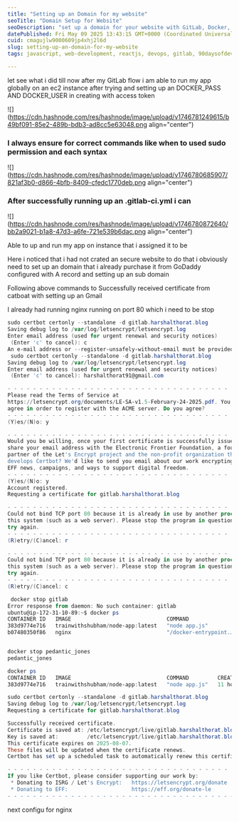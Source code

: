 ```yaml
---
title: "Setting up an Domain for my website"
seoTitle: "Domain Setup for Website"
seoDescription: "set up a domain for your website with GitLab, Docker, and Nginx configuration"
datePublished: Fri May 09 2025 13:43:15 GMT+0000 (Coordinated Universal Time)
cuid: cmagujlw9000609jp4xhj2l6d
slug: setting-up-an-domain-for-my-website
tags: javascript, web-development, reactjs, devops, gitlab, 90daysofdevops, shubhamlondhe

---
```


let see what i did till now after my GitLab flow i am able to run my app globally on an ec2 instance after trying and setting up an DOCKER\_PASS AND DOCKER\_USER in creating with access token

![](https://cdn.hashnode.com/res/hashnode/image/upload/v1746781249615/b49bf091-85e2-489b-bdb3-ad8cc5e63048.png align="center")

### I always ensure for correct commands like when to used sudo permission and each syntax

![](https://cdn.hashnode.com/res/hashnode/image/upload/v1746780685907/821af3b0-d866-4bfb-8409-cfedc1770deb.png align="center")

### After successfully running up an .gitlab-ci.yml i can

![](https://cdn.hashnode.com/res/hashnode/image/upload/v1746780872640/bb2a9021-b1a8-47d3-a6fe-721e539b6dac.png align="center")

Able to up and run my app on instance that i assigned it to be

Here i noticed that i had not crated an secure website to do that i obviously need to set up an domain that i already purchase it from GoDaddy configured with A record and setting up an sub domain

Following above commands to Successfully received certificate from catboat with setting up an Gmail

I already had running nginx running on port 80 which i need to be stop

```powershell
sudo certbot certonly --standalone -d gitlab.harshalthorat.blog
Saving debug log to /var/log/letsencrypt/letsencrypt.log
Enter email address (used for urgent renewal and security notices)
 (Enter 'c' to cancel): c
An e-mail address or --register-unsafely-without-email must be provided.
 sudo certbot certonly --standalone -d gitlab.harshalthorat.blog
Saving debug log to /var/log/letsencrypt/letsencrypt.log
Enter email address (used for urgent renewal and security notices)
 (Enter 'c' to cancel): harshalthorat91@gmail.com

- - - - - - - - - - - - - - - - - - - - - - - - - - - - - - - - - - - - - - - -
Please read the Terms of Service at
https://letsencrypt.org/documents/LE-SA-v1.5-February-24-2025.pdf. You must
agree in order to register with the ACME server. Do you agree?
- - - - - - - - - - - - - - - - - - - - - - - - - - - - - - - - - - - - - - - -
(Y)es/(N)o: y

- - - - - - - - - - - - - - - - - - - - - - - - - - - - - - - - - - - - - - - -
Would you be willing, once your first certificate is successfully issued, to
share your email address with the Electronic Frontier Foundation, a founding
partner of the Let's Encrypt project and the non-profit organization that
develops Certbot? We'd like to send you email about our work encrypting the web,
EFF news, campaigns, and ways to support digital freedom.
- - - - - - - - - - - - - - - - - - - - - - - - - - - - - - - - - - - - - - - -
(Y)es/(N)o: y
Account registered.
Requesting a certificate for gitlab.harshalthorat.blog

- - - - - - - - - - - - - - - - - - - - - - - - - - - - - - - - - - - - - - - -
Could not bind TCP port 80 because it is already in use by another process on
this system (such as a web server). Please stop the program in question and then
try again.
- - - - - - - - - - - - - - - - - - - - - - - - - - - - - - - - - - - - - - - -
(R)etry/(C)ancel: r

- - - - - - - - - - - - - - - - - - - - - - - - - - - - - - - - - - - - - - - -
Could not bind TCP port 80 because it is already in use by another process on
this system (such as a web server). Please stop the program in question and then
try again.
- - - - - - - - - - - - - - - - - - - - - - - - - - - - - - - - - - - - - - - -
(R)etry/(C)ancel: c

 docker stop gitlab
Error response from daemon: No such container: gitlab
ubuntu@ip-172-31-10-89:~$ docker ps
CONTAINER ID   IMAGE                              COMMAND                  CREATED        STATUS        PORTS                                       NAMES
383d9774e716   trainwithshubham/node-app:latest   "node app.js"            11 hours ago   Up 11 hours   0.0.0.0:8000->8000/tcp, :::8000->8000/tcp   node-todo-cicd-web-1
b07480350f86   nginx                              "/docker-entrypoint.…"   13 hours ago   Up 13 hours   0.0.0.0:80->80/tcp, :::80->80/tcp           pedantic_jones


docker stop pedantic_jones
pedantic_jones

docker ps
CONTAINER ID   IMAGE                              COMMAND         CREATED        STATUS        PORTS                                       NAMES
383d9774e716   trainwithshubham/node-app:latest   "node app.js"   11 hours ago   Up 11 hours   0.0.0.0:8000->8000/tcp, :::8000->8000/tcp   node-todo-cicd-web-1

sudo certbot certonly --standalone -d gitlab.harshalthorat.blog
Saving debug log to /var/log/letsencrypt/letsencrypt.log
Requesting a certificate for gitlab.harshalthorat.blog

Successfully received certificate.
Certificate is saved at: /etc/letsencrypt/live/gitlab.harshalthorat.blog/fullchain.pem
Key is saved at:         /etc/letsencrypt/live/gitlab.harshalthorat.blog/privkey.pem
This certificate expires on 2025-08-07.
These files will be updated when the certificate renews.
Certbot has set up a scheduled task to automatically renew this certificate in the background.

- - - - - - - - - - - - - - - - - - - - - - - - - - - - - - - - - - - - - - - -
If you like Certbot, please consider supporting our work by:
 * Donating to ISRG / Let's Encrypt:   https://letsencrypt.org/donate
 * Donating to EFF:                    https://eff.org/donate-le
- - - - - - - - - - - - - - - - - - - - - - - - - - - - - - - - - - - - - - - -
```

next configu for nginx